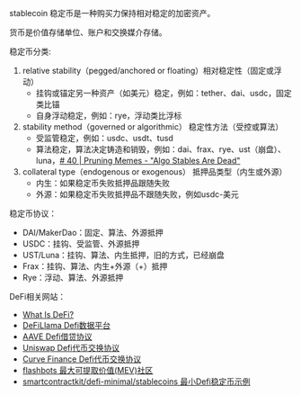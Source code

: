stablecoin 稳定币是一种购买力保持相对稳定的加密资产。

货币是价值存储单位、账户和交换媒介存储。

稳定币分类: 
1. relative stability（pegged/anchored or floating）相对稳定性（固定或浮动）
    - 挂钩或锚定另一种资产（如美元）稳定，例如：tether、dai、usdc，固定类比锚
    - 自身浮动稳定，例如：rye，浮动类比浮标
2. stability method（governed or algorithmic） 稳定性方法（受控或算法）
    - 受监管稳定，例如：usdc、usdt、tusd
    - 算法稳定，算法决定铸造和销毁，例如：dai、frax、rye、ust（崩盘）、luna，[# 40 | Pruning Memes - "Algo Stables Are Dead"](https://dirtroads.substack.com/p/-40-pruning-memes-algo-stables-are)
3. collateral type（endogenous or exogenous） 抵押品类型（内生或外源）
    - 内生：如果稳定币失败抵押品跟随失败
    - 外源：如果稳定币失败抵押品不跟随失败，例如usdc-美元

稳定币协议：
- DAI/MakerDao：固定、算法、外源抵押
- USDC：挂钩、受监管、外源抵押
- UST/Luna：挂钩、算法、内生抵押，旧的方式，已经崩盘
- Frax：挂钩、算法、内生+外源（+）抵押
- Rye：浮动、算法、外源抵押

DeFi相关网站：
- [What Is DeFi?](https://chain.link/education/defi)
- [DeFiLlama Defi数据平台](https://defillama.com/)
- [AAVE Defi借贷协议](https://aave.com/)
- [Uniswap Defi代币交换协议](https://app.uniswap.org/)
- [Curve Finance Defi代币交换协议](https://curve.fi/)
- [flashbots 最大可提取价值(MEV)社区 ](https://www.flashbots.net/)
- [smartcontractkit/defi-minimal/stablecoins 最小Defi稳定币示例](https://github.com/smartcontractkit/defi-minimal/tree/main/contracts/stablecoins)
